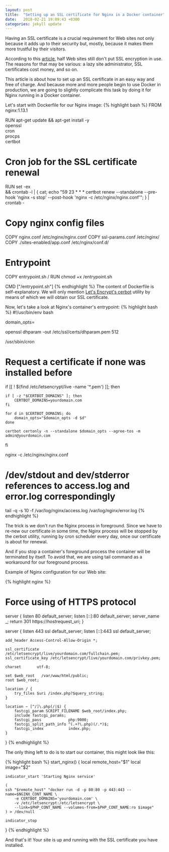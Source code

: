 ```yaml
---
layout: post
title:  "Setting up an SSL certificate for Nginx in a Docker container"
date:   2018-02-21 19:09:43 +0300
categories: jekyll update
---
```


Having an SSL certificate is a crucial requirement for Web sites not only because it adds up to their
security but, mostly, because it makes them more trustful by their visitors.

According to this [article](https://www.wired.com/2017/01/half-web-now-encrypted-makes-everyone-safer/), half Web sites still don't put SSL encryption in use. The reasons for that may be various: a lazy site administrator, SSL certificates cost money, and so on.

This article is about how to set up an SSL certificate in an easy way and free of charge. And because more and more people begin to use Docker in production, we are going to slightly complicate this task by doing it for Nginx running in a Docker container.

Let's start with Dockerfile for our Nginx image:
{% highlight bash %}
FROM nginx:1.13.1

RUN apt-get update && apt-get install -y \
    openssl \
    cron \
    procps \
    certbot

# Cron job for the SSL certificate renewal
RUN set -ex \
    && crontab -l | { cat; echo "59 23 * * * certbot renew --standalone --pre-hook 'nginx -s stop' --post-hook 'nginx -c /etc/nginx/nginx.conf'"; } | crontab -

# Copy nginx config files
COPY nginx.conf /etc/nginx/nginx.conf
COPY ssl-params.conf /etc/nginx/
COPY ./sites-enabled/app.conf /etc/nginx/conf.d/

# Entrypoint
COPY entrypoint.sh /
RUN chmod +x /entrypoint.sh

CMD ["/entrypoint.sh"]
{% endhighlight %}
The content of Dockerfile is self-explanatory. We will only mention [Let's Encrypt's cerbot](https://certbot.eff.org/) utility by means of which we will obtain our SSL certificate.

Now, let's take a look at Nginx's container's entrypoint:
{% highlight bash %}
#!/usr/bin/env bash

domain_opts=

openssl dhparam -out /etc/ssl/certs/dhparam.pem 512

/usr/sbin/cron

# Request a certificate if none was installed before
if [[ ! $(find /etc/letsencrypt/live -name '*.pem') ]]; then

    if [ -z "$CERTBOT_DOMAINS" ]; then
        CERTBOT_DOMAINS=yourdomain.com
    fi

    for d in $CERTBOT_DOMAINS; do
        domain_opts="$domain_opts -d $d"
    done

    certbot certonly -n --standalone $domain_opts --agree-tos -m admin@yourdomain.com
fi

nginx -c /etc/nginx/nginx.conf

# /dev/stdout and dev/stderror references to access.log and error.log correspondingly
tail -q -s 10 -f /var/log/nginx/access.log /var/log/nginx/error.log
{% endhighlight %}

The trick is we don't run the Nginx process in foreground. Since we have to re-new our certificate in some time, the Nginx process will be stopped by the cerbot utility, running by cron scheduler every day, once our certificate is about for renewal.

And if you stop a container's foreground process the container will be terminated by itself. To avoid that, we are using tail command as a workaround for our foreground process.

Example of Nginx configuration for our Web site:

{% highlight nginx %}
# Force using of HTTPS protocol
server {
	listen 80 default_server;
	listen [::]:80 default_server;
	server_name _;
	return 301 https://$host$request_uri;
}

server {
    listen 443 ssl default_server;
    listen [::]:443 ssl default_server;

    add_header Access-Control-Allow-Origin *;

    ssl_certificate     /etc/letsencrypt/live/yourdomain.com/fullchain.pem;
    ssl_certificate_key /etc/letsencrypt/live/yourdomain.com/privkey.pem;

    charset       utf-8;

    set $web_root   /var/www/html/public;
    root $web_root;

    location / {
        try_files $uri /index.php?$query_string;
    }

    location ~ [^/]\.php(/|$) {
        fastcgi_param SCRIPT_FILENAME $web_root/index.php;
        include fastcgi_params;
        fastcgi_pass            php:9000;
        fastcgi_split_path_info ^(.+?\.php)(/.*)$;
        fastcgi_index           index.php;
    }
}
{% endhighlight %}

The only thing left to do is to start our container, this might look like this:

{% highlight bash %}
start_nginx() {
    local remote_host="$1"
    local image="$2"

    indicator_start 'Starting Nginx service'

    (
    ssh "$remote_host" "docker run -d -p 80:80 -p 443:443 --name=$NGINX_CONT_NAME \
        -e CERTBOT_DOMAINS='yourdomain.com' \
        -v /etc/letsencrypt:/etc/letsencrypt \
        --link=$PHP_CONT_NAME --volumes-from=$PHP_CONT_NAME:ro $image"
    ) > /dev/null

    indicator_stop
}
{% endhighlight %}

And that's it! Your site is up and running with the SSL certificate you have installed.